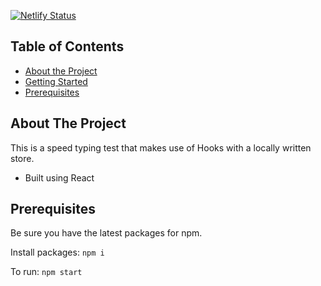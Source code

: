 [![Netlify Status](https://api.netlify.com/api/v1/badges/9269fb71-026e-4ba5-8198-2a2c92a25d77/deploy-status)](https://app.netlify.com/sites/tender-ardinghelli-cfc78a/deploys)

## Table of Contents
* [About the Project](#about-the-project)
* [Getting Started](#getting-started)
* [Prerequisites](#prerequisites)

## About The Project
This is a speed typing test that makes use of Hooks with a locally written store.
- Built using React

## Prerequisites

Be sure you have the latest packages for npm.

Install packages: `npm i`

To run: `npm start`